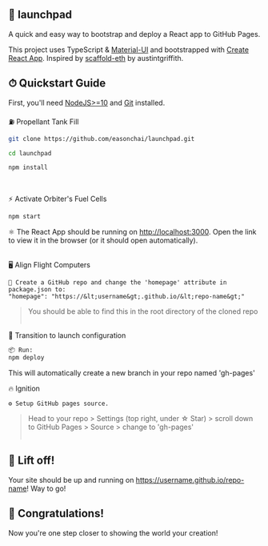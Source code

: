 ## 🚀 launchpad
A quick and easy way to bootstrap and deploy a React app to GitHub Pages.

This project uses TypeScript & [Material-UI](https://material-ui.com/getting-started/installation/) and bootstrapped with [Create React App](https://github.com/facebook/create-react-app).
Inspired by [scaffold-eth](https://github.com/austintgriffith/scaffold-eth) by austintgriffith.
<br />

## ⏱ Quickstart Guide

First, you'll need [NodeJS>=10](https://nodejs.org/en/download/) and [Git](https://git-scm.com/downloads) installed.
<br />

⛽ Propellant Tank Fill 
```bash
git clone https://github.com/easonchai/launchpad.git

cd launchpad

npm install
```
<br />

⚡ Activate Orbiter's Fuel Cells
```bash
npm start
```
⚛ The React App should be running on [http://localhost:3000](http://localhost:3000). Open the link to view it in the browser (or it should open automatically).
<br /><br />

🖥 Align Flight Computers 
```
📑 Create a GitHub repo and change the 'homepage' attribute in package.json to:
"homepage": "https://&lt;username&gt;.github.io/&lt;repo-name&gt;"
```
>You should be able to find this in the root directory of the cloned repo
<br /><br />

📀 Transition to launch configuration <br />
```bash
📦 Run:
npm deploy
``` 
This will automatically create a new branch in your repo named 'gh-pages'
<br />

🔥 Ignition <br />
```
⚙ Setup GitHub pages source.
```
>Head to your repo > Settings (top right, under ☆ Star) > scroll down to GitHub Pages > Source > change to 'gh-pages'
<br /><br />

## 🚀 Lift off!
Your site should be up and running on https://username.github.io/repo-name! Way to go!


## 🎉 Congratulations!
Now you're one step closer to showing the world your creation!

